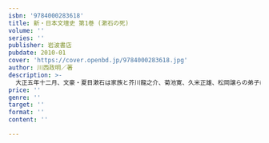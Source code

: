 ```yaml
---
isbn: '9784000283618'
title: 新・日本文壇史 第1巻 (漱石の死)
volume: ''
series: ''
publisher: 岩波書店
pubdate: 2010-01
cover: 'https://cover.openbd.jp/9784000283618.jpg'
author: 川西政明／著
description: >-
  大正五年十二月、文豪・夏目漱石は家族と芥川龍之介、菊池寛、久米正雄、松岡譲らの弟子に見送られて、四十八歳の生涯を終えた。漱石の死は大正文学の始まりでもあった。漱石の長女・筆子を争った久米と松岡、そして戦後の知られざる和解、芥川と女性達の恋の諸相、姦通罪で監獄に収容された北原白秋、「世紀のスキャンダル」といわれた谷崎潤一郎と佐藤春夫の細君譲渡事件など、大正文壇で繰りひろげられた事件を新たに発掘した資料を交えて克明に描きだし、作家達の素顔に迫る。
price: ''
genre: ''
target: ''
format: ''
content: ''

---
```

